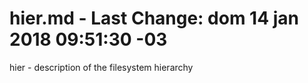 # hier.md - Last Change: dom 14 jan 2018 09:51:30 -03

hier - description of the filesystem hierarchy


